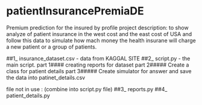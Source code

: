 # patientInsurancePremiaDE

Premium prediction for the insured by profile
project description: to show analyze of patient insurance in the west cost and the east cost of USA
and follow this data to simulate how mach money the health insurane will charge a new patient or a group of patients.

##1_ insurance_dataset.csv - data from KAGGAL SITE 
##2_ script.py - the main script.
part 1#### creating reports for dataset 
part 2##### Create a class for patient details 
part 3##### Create simulator for answer and save the data into patinet_details.csv

file not in use : (combine into script.py file)
##3_ reports.py
##4_ patient_details.py
